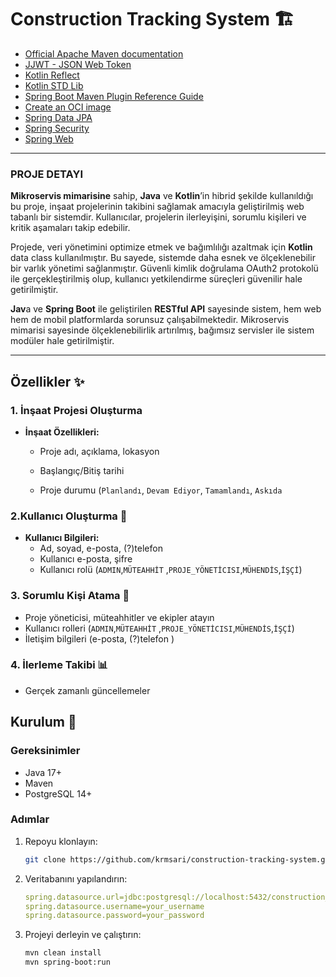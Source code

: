 # Construction Tracking System 🏗️

* [Official Apache Maven documentation](https://maven.apache.org/guides/index.html)
* [JJWT - JSON Web Token](https://mvnrepository.com/artifact/io.jsonwebtoken/jjwt)
* [Kotlin Reflect](https://kotlinlang.org/docs/reflection.html)
* [Kotlin STD Lib](https://kotlinlang.org/api/latest/jvm/stdlib/index.html)
* [Spring Boot Maven Plugin Reference Guide](https://docs.spring.io/spring-boot/3.4.2/maven-plugin)
* [Create an OCI image](https://docs.spring.io/spring-boot/3.4.2/maven-plugin/build-image.html)
* [Spring Data JPA](https://docs.spring.io/spring-boot/3.4.2/reference/data/sql.html#data.sql.jpa-and-spring-data)
* [Spring Security](https://docs.spring.io/spring-boot/3.4.2/reference/web/spring-security.html)
* [Spring Web](https://docs.spring.io/spring-boot/3.4.2/reference/web/servlet.html)

_____________

<H3>PROJE DETAYI</H3>

**Mikroservis mimarisine** sahip, **Java** ve **Kotlin**’in hibrid şekilde kullanıldığı bu proje, inşaat projelerinin takibini sağlamak amacıyla geliştirilmiş web tabanlı bir sistemdir. Kullanıcılar, projelerin ilerleyişini, sorumlu kişileri ve kritik aşamaları takip edebilir.

Projede, veri yönetimini optimize etmek ve bağımlılığı azaltmak için **Kotlin** data class kullanılmıştır. Bu sayede, sistemde daha esnek ve ölçeklenebilir bir varlık yönetimi sağlanmıştır. Güvenli kimlik doğrulama OAuth2 protokolü ile gerçekleştirilmiş olup, kullanıcı yetkilendirme süreçleri güvenilir hale getirilmiştir.

**Jav**a ve **Spring Boot** ile geliştirilen **RESTful API** sayesinde sistem, hem web hem de mobil platformlarda sorunsuz çalışabilmektedir. Mikroservis mimarisi sayesinde ölçeklenebilirlik artırılmış, bağımsız servisler ile sistem modüler hale getirilmiştir.
______________

## Özellikler ✨
### 1. İnşaat Projesi Oluşturma
- **İnşaat Özellikleri:**
    - Proje adı, açıklama, lokasyon
    - Başlangıç/Bitiş tarihi

      [//]: # (  - Bütçe ve öncelik seviyesi)
    - Proje durumu (`Planlandı`, `Devam Ediyor`, `Tamamlandı`, `Askıda`

### 2.Kullanıcı Oluşturma 👤
- **Kullanıcı Bilgileri:**
    - Ad, soyad, e-posta, (?)telefon
    - Kullanıcı e-posta, şifre
    - Kullanıcı rolü (`ADMIN`,`MÜTEAHHİT` ,`PROJE_YÖNETİCISI`,`MÜHENDİS`,`İŞÇİ`)

### 3. Sorumlu Kişi Atama 👥
- Proje yöneticisi, müteahhitler ve ekipler atayın
- Kullanıcı rolleri (`ADMIN`,`MÜTEAHHİT` ,`PROJE_YÖNETİCISI`,`MÜHENDİS`,`İŞÇİ`)
- İletişim bilgileri (e-posta, (?)telefon )

### 4. İlerleme Takibi 📊

[//]: # (- Aşama bazlı tamamlanma yüzdesi)
[//]: # (- Günlük/haftalık ilerleme raporları)
[//]: # (- Kilometre taşı takibi)
- Gerçek zamanlı güncellemeler

## Kurulum 🔧
### Gereksinimler
- Java 17+
- Maven
- PostgreSQL 14+

### Adımlar
1. Repoyu klonlayın:
   ```bash
   git clone https://github.com/krmsari/construction-tracking-system.git
   ```
2. Veritabanını yapılandırın:
    ```yaml
    spring.datasource.url=jdbc:postgresql://localhost:5432/construction_db
    spring.datasource.username=your_username
    spring.datasource.password=your_password
     ```
3. Projeyi derleyin ve çalıştırın:
    ```bash
    mvn clean install
    mvn spring-boot:run
    ```
